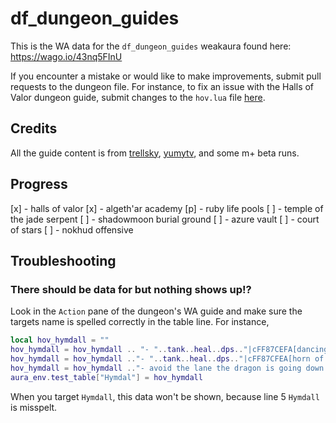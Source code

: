 # df_dungeon_guides

This is the WA data for the `df_dungeon_guides` weakaura found here: https://wago.io/43nq5FInU

If you encounter a mistake or would like to make improvements, submit pull requests to the dungeon file.
For instance, to fix an issue with the Halls of Valor dungeon guide, submit changes to the `hov.lua` file [here](hov.lua).

## Credits

All the guide content is from [trellsky](https://www.youtube.com/@trell4254), [yumytv](https://www.youtube.com/@yumytv), and some m+ beta runs. 

## Progress

[x] - halls of valor
[x] - algeth'ar academy
[p] - ruby life pools
[ ] - temple of the jade serpent
[ ] - shadowmoon burial ground
[ ] - azure vault
[ ] - court of stars
[ ] - nokhud offensive

## Troubleshooting

### There should be data for <target> but nothing shows up!?
Look in the `Action` pane of the dungeon's WA guide and make sure the targets name is spelled correctly in the table line. For instance,

```lua
local hov_hymdall = ""
hov_hymdall = hov_hymdall .. "- "..tank..heal..dps.."|cFF87CEFA[dancing blade]|r - thrown to random players.\n"
hov_hymdall = hov_hymdall .."- "..tank..heal..dps.."|cFF87CFEA[horn of valor]|r"..defensive.."- large aoe, calls the dragon.\n"
hov_hymdall = hov_hymdall .."- avoid the lane the dragon is going down. If you choose the 1st one\n   you should be safe for the rest\n"
aura_env.test_table["Hymdal"] = hov_hymdall
```
When you target `Hymdall`, this data won't be shown, because line 5 `Hymdall` is misspelt.